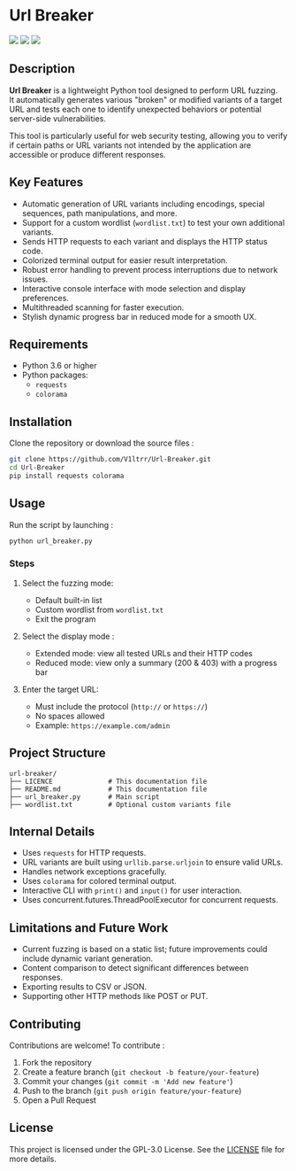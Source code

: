 # Url Breaker

<a href="https://pypi.python.org/pypi/Url-Breaker"></a>
<a href="https://pypi.python.org/pypi/Url-Breaker"><img src="https://img.shields.io/pypi/dm/wfuzz"></a>
<a href="https://pypi.python.org/pypi/Url-Breaker"><img src="https://img.shields.io/pypi/pyversions/wfuzz.svg"></a>
<a href="https://codecov.io/github/V1ltrr/Url-Breaker"><img src="https://codecov.io/github/xmendez/wfuzz/coverage.svg?branch=master"></a>

## Description

**Url Breaker** is a lightweight Python tool designed to perform URL fuzzing.  
It automatically generates various "broken" or modified variants of a target URL and tests each one to identify unexpected behaviors or potential server-side vulnerabilities.

This tool is particularly useful for web security testing, allowing you to verify if certain paths or URL variants not intended by the application are accessible or produce different responses.

## Key Features
- Automatic generation of URL variants including encodings, special sequences, path manipulations, and more.  
- Support for a custom wordlist (`wordlist.txt`) to test your own additional variants.  
- Sends HTTP requests to each variant and displays the HTTP status code.  
- Colorized terminal output for easier result interpretation.  
- Robust error handling to prevent process interruptions due to network issues.  
- Interactive console interface with mode selection and display preferences.  
- Multithreaded scanning for faster execution.  
- Stylish dynamic progress bar in reduced mode for a smooth UX.

## Requirements
- Python 3.6 or higher  
- Python packages:
  - `requests`  
  - `colorama`

## Installation
Clone the repository or download the source files :
```bash
git clone https://github.com/V1ltrr/Url-Breaker.git
cd Url-Breaker
pip install requests colorama
```
## Usage
Run the script by launching :
```bash
python url_breaker.py
```
### Steps
1. Select the fuzzing mode:  
   - Default built-in list  
   - Custom wordlist from `wordlist.txt`  
   - Exit the program
     
2. Select the display mode :  
   - Extended mode: view all tested URLs and their HTTP codes  
   - Reduced mode: view only a summary (200 & 403) with a progress bar
     
2. Enter the target URL:  
   - Must include the protocol (`http://` or `https://`)  
   - No spaces allowed  
   - Example: `https://example.com/admin`

## Project Structure
```text
url-breaker/
├── LICENCE              # This documentation file
├── README.md            # This documentation file
├── url_breaker.py       # Main script
├── wordlist.txt         # Optional custom variants file
```

## Internal Details

- Uses `requests` for HTTP requests.  
- URL variants are built using `urllib.parse.urljoin` to ensure valid URLs.  
- Handles network exceptions gracefully.  
- Uses `colorama` for colored terminal output.  
- Interactive CLI with `print()` and `input()` for user interaction.
- Uses concurrent.futures.ThreadPoolExecutor for concurrent requests.

## Limitations and Future Work

- Current fuzzing is based on a static list; future improvements could include dynamic variant generation.   
- Content comparison to detect significant differences between responses.  
- Exporting results to CSV or JSON.  
- Supporting other HTTP methods like POST or PUT.

## Contributing
Contributions are welcome! To contribute :
1. Fork the repository  
2. Create a feature branch (`git checkout -b feature/your-feature`)  
3. Commit your changes (`git commit -m 'Add new feature'`)  
4. Push to the branch (`git push origin feature/your-feature`)  
5. Open a Pull Request

## License
This project is licensed under the GPL-3.0 License. See the [LICENSE](LICENSE) file for more details.
